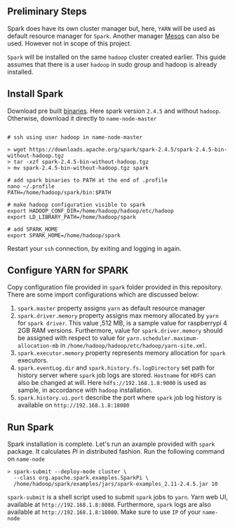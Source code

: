 ## Preliminary Steps
Spark does have its own cluster manager but, here, `YARN` will be used
as default resource manager for `Spark`. Another manager [Mesos](https://mesos.apache.org/) 
can also be used. However not in scope of this project.

`Spark` will be installed on the same `hadoop` cluster created earlier.
This guide assumes that there is a user `hadoop` in sudo group and hadoop
is already installed.

## Install Spark

Download pre built [binaries](https://downloads.apache.org/spark/spark-2.4.5/spark-2.4.5-bin-without-hadoop.tgz).
Here spark version `2.4.5` and without `hadoop`. Otherwise, download
it directly to `name-node-master`

```shell script

# ssh using user hadoop in name-node-master

> wget https://downloads.apache.org/spark/spark-2.4.5/spark-2.4.5-bin-without-hadoop.tgz
> tar -xzf spark-2.4.5-bin-without-hadoop.tgz
> mv spark-2.4.5-bin-without-hadoop.tgz spark

# add spark binaries to PATH at the end of .profile 
nano ~/.profile
PATH=/home/hadoop/spark/bin:$PATH

# make hadoop configuration visible to spark
export HADOOP_CONF_DIR=/home/hadoop/hadoop/etc/hadoop
export LD_LIBRARY_PATH=/home/hadoop/spark

# add SPARK_HOME
export SPARK_HOME=/home/hadoop/spark
```

Restart your `ssh` connection, by exiting and logging in again. 

## Configure YARN for SPARK
Copy configuration file provided in `spark` folder provided in this
repository. There are some import configurations which are discussed
below:
    
   1. `spark.master` property assigns `yarn` as default resource manager
   2. `spark.driver.memory` property assigns max memory allocated 
      by `yarn` for `spark driver`. This value ,512 MB, is a sample
      value for raspberrypi 4 2GB RAM versions. Furthermore, value for
      `spark.driver.memory` should be assigned with respect to value for
      `yarn.scheduler.maximum-allocation-mb` in `/home/hadoop/hadoop/etc/hadoop/yarn-site.xml`.
   3. `spark.executor.memory` property represents memory allocation for
      `spark` executors. 
   4. `spark.eventLog.dir` and `spark.history.fs.logDirectory` set path
      for history server where `spark` job logs are stored. `Hostname`
      for `HDFS` can also be changed at will. Here `hdfs://192.168.1.8:9000`
      is used as sample, in accordance with `hadoop` installation.
   5. `spark.history.ui.port` describe the port where `spark` job log 
      history is available on `http://192.168.1.8:18080` 
      
## Run Spark
Spark installation is complete. Let's run an axample provided with
`spark` package. It calculates *Pi* in distributed fashion. Run the 
following command on `name-node`

```shell script
> spark-submit --deploy-mode cluster \
  --class org.apache.spark.examples.SparkPi \
  /home/hadoop/spark/examples/jars/spark-examples_2.11-2.4.5.jar 10
```  

`spark-submit` is a shell script used to submit `spark` jobs to `yarn`.
Yarn web UI, available at `http://192.168.1.8:8088`. Furthermore,
`spark` logs are also available at `http://192.168.1.8:18080`.
Make sure to use `IP` of your `name-node`